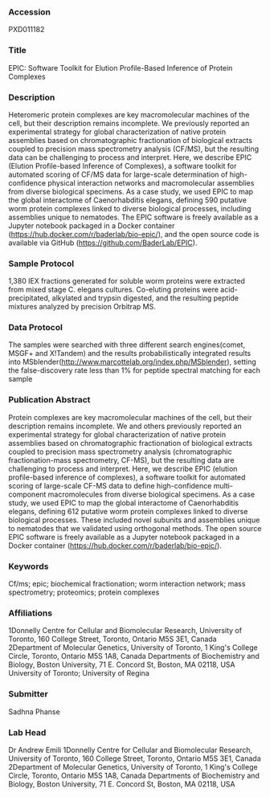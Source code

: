 ### Accession
PXD011182

### Title
EPIC: Software Toolkit for Elution Profile-Based Inference of Protein Complexes

### Description
Heteromeric protein complexes are key macromolecular machines of the cell, but their description remains incomplete. We previously reported an experimental strategy for global characterization of native protein assemblies based on chromatographic fractionation of biological extracts coupled to precision mass spectrometry analysis (CF/MS), but the resulting data can be challenging to process and interpret. Here, we describe EPIC (Elution Profile-based Inference of Complexes), a software toolkit for automated scoring of CF/MS data for large-scale determination of high-confidence physical interaction networks and macromolecular assemblies from diverse biological specimens. As a case study, we used EPIC to map the global interactome of Caenorhabditis elegans, defining 590 putative worm protein complexes linked to diverse biological processes, including assemblies unique to nematodes. The EPIC software is freely available as a Jupyter notebook packaged in a Docker container (https://hub.docker.com/r/baderlab/bio-epic/), and the open source code is available via GitHub (https://github.com/BaderLab/EPIC).

### Sample Protocol
1,380 IEX fractions generated for soluble worm proteins were extracted from mixed stage C. elegans cultures. Co-eluting proteins were acid-precipitated, alkylated and trypsin digested, and the resulting peptide mixtures analyzed by precision Orbitrap MS.

### Data Protocol
The samples were searched with three different search engines(comet, MSGF+ and X!Tandem) and the results probabilistically integrated results into MSblender(http://www.marcottelab.org/index.php/MSblender), setting the false-discovery rate less than 1% for peptide spectral matching for each sample

### Publication Abstract
Protein complexes are key macromolecular machines of the cell, but their description remains incomplete. We and others previously reported an experimental strategy for global characterization of native protein assemblies based on chromatographic fractionation of biological extracts coupled to precision mass spectrometry analysis (chromatographic fractionation-mass spectrometry, CF-MS), but the resulting data are challenging to process and interpret. Here, we describe EPIC (elution profile-based inference of complexes), a software toolkit for automated scoring of large-scale CF-MS data to define high-confidence multi-component macromolecules from diverse biological specimens. As a case study, we used EPIC to map the global interactome of Caenorhabditis elegans, defining 612 putative worm protein complexes linked to diverse biological processes. These included novel subunits and assemblies unique to nematodes that we validated using orthogonal methods. The open source EPIC software is freely available as a Jupyter notebook packaged in a Docker container (https://hub.docker.com/r/baderlab/bio-epic/).

### Keywords
Cf/ms; epic; biochemical fractionation; worm interaction network; mass spectrometry; proteomics; protein complexes

### Affiliations
1Donnelly Centre for Cellular and Biomolecular Research, University of Toronto, 160 College Street, Toronto, Ontario M5S 3E1, Canada  2Department of Molecular Genetics, University of Toronto,  1 King's College Circle, Toronto, Ontario M5S 1A8, Canada  Departments of  Biochemistry and Biology, Boston University,  71 E. Concord St, Boston, MA 02118, USA
University of Toronto;
University of Regina

### Submitter
Sadhna Phanse

### Lab Head
Dr Andrew Emili
1Donnelly Centre for Cellular and Biomolecular Research, University of Toronto, 160 College Street, Toronto, Ontario M5S 3E1, Canada  2Department of Molecular Genetics, University of Toronto,  1 King's College Circle, Toronto, Ontario M5S 1A8, Canada  Departments of  Biochemistry and Biology, Boston University,  71 E. Concord St, Boston, MA 02118, USA


